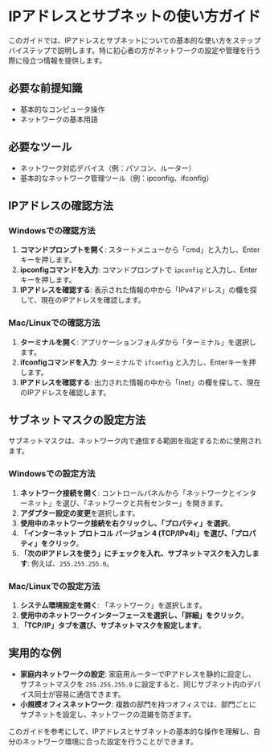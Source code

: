 # IPアドレスとサブネットの使い方ガイド

このガイドでは、IPアドレスとサブネットについての基本的な使い方をステップバイステップで説明します。特に初心者の方がネットワークの設定や管理を行う際に役立つ情報を提供します。

## 必要な前提知識

- 基本的なコンピュータ操作
- ネットワークの基本用語

## 必要なツール

- ネットワーク対応デバイス（例：パソコン、ルーター）
- 基本的なネットワーク管理ツール（例：ipconfig、ifconfig）

## IPアドレスの確認方法

### Windowsでの確認方法

1. **コマンドプロンプトを開く**: スタートメニューから「cmd」と入力し、Enterキーを押します。
2. **ipconfigコマンドを入力**: コマンドプロンプトで `ipconfig` と入力し、Enterキーを押します。
3. **IPアドレスを確認する**: 表示された情報の中から「IPv4アドレス」の欄を探して、現在のIPアドレスを確認します。

### Mac/Linuxでの確認方法

1. **ターミナルを開く**: アプリケーションフォルダから「ターミナル」を選択します。
2. **ifconfigコマンドを入力**: ターミナルで `ifconfig` と入力し、Enterキーを押します。
3. **IPアドレスを確認する**: 出力された情報の中から「inet」の欄を探して、現在のIPアドレスを確認します。

## サブネットマスクの設定方法

サブネットマスクは、ネットワーク内で通信する範囲を指定するために使用されます。

### Windowsでの設定方法

1. **ネットワーク接続を開く**: コントロールパネルから「ネットワークとインターネット」を選び、「ネットワークと共有センター」を開きます。
2. **アダプター設定の変更**を選択します。
3. **使用中のネットワーク接続を右クリックし、「プロパティ」を選択**。
4. **「インターネット プロトコル バージョン 4 (TCP/IPv4)」を選び、「プロパティ」をクリック**。
5. **「次のIPアドレスを使う」にチェックを入れ、サブネットマスクを入力します**: 例えば、`255.255.255.0`。

### Mac/Linuxでの設定方法

1. **システム環境設定を開く**: 「ネットワーク」を選択します。
2. **使用中のネットワークインターフェースを選択し、「詳細」をクリック**。
3. **「TCP/IP」タブを選び、サブネットマスクを設定します**。

## 実用的な例

- **家庭内ネットワークの設定**: 家庭用ルーターでIPアドレスを静的に設定し、サブネットマスクを `255.255.255.0` に設定すると、同じサブネット内のデバイス同士が容易に通信できます。
- **小規模オフィスネットワーク**: 複数の部門を持つオフィスでは、部門ごとにサブネットを設定し、ネットワークの混雑を防ぎます。

このガイドを参考にして、IPアドレスとサブネットの基本的な操作を理解し、自分のネットワーク環境に合った設定を行うことができます。